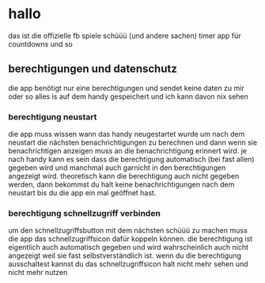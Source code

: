 # hallo

das ist die offizielle fb spiele schüüü (und andere sachen) timer app für countdowns und so


## berechtigungen und datenschutz
die app benötigt nur eine berechtigungen und sendet keine daten zu mir oder so alles is auf dem handy gespeichert und ich kann davon nix sehen

### berechtigung neustart
die app muss wissen wann das handy neugestartet wurde um nach dem neustart die nächsten benachrichtigungen zu berechnen und dann wenn sie benachrichtigen anzeigen muss an die benachrichtigung erinnert wird. je nach handy kann es sein dass die berechtigung automatisch (bei fast allen) gegeben wird und manchmal auch garnicht in den berechtigungen angezeigt wird. theoretisch kann die berechtigung auch nicht gegeben werden, dann bekommst du halt keine benachrichtigungen nach dem neustart bis du die app ein mal geöffnet hast.

### berechtigung schnellzugriff verbinden
um den schnellzugriffsbutton mit dem nächsten schüüü zu machen muss die app das schnellzugriffsicon dafür koppeln können. die berechtigung ist eigentlich auch automatisch gegeben und wird wahrscheinlich auch nicht angezeigt weil sie fast selbstverständlich ist. wenn du die berechtigung ausschaltest kannst du das schnellzugriffsicon halt nicht mehr sehen und nicht mehr nutzen
